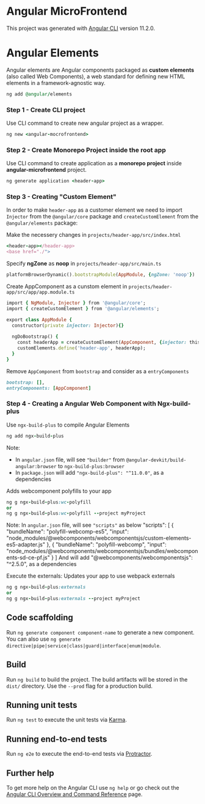 # Angular MicroFrontend

This project was generated with [Angular CLI](https://github.com/angular/angular-cli) version 11.2.0.

# Angular Elements
Angular elements are Angular components packaged as **custom elements** (also called Web Components), a web standard for defining new HTML elements in a framework-agnostic way.
```ruby
ng add @angular/elements
```

### Step 1 - Create CLI project
Use CLI command to create new angular project as a wrapper.
```ruby
ng new <angular-mocrofrontend>
```

### Step 2 - Create Monorepo Project inside the root app
Use CLI command to create application as a **monorepo project** inside **angular-microfrontend** project.
```ruby
ng generate application <header-app>
```

### Step 3 - Creating "Custom Element"

In order to make `header-app` as a customer element we need to import `Injector` from the `@angular/core` package and `createCustomElement` from the `@angular/elements` package:

Make the necessery changes in `projects/header-app/src/index.html`
```ruby
<header-app></header-app>
<base href="./">
```

Specify **ngZone** as **noop** in `projects/header-app/src/main.ts`
```ruby
platformBrowserDynamic().bootstrapModule(AppModule, {ngZone: 'noop'})
```

Create AppComponent as a cunstom element in `projects/header-app/src/app/app.module.ts`
```ruby
import { NgModule, Injector } from '@angular/core';
import { createCustomElement } from '@angular/elements';

export class AppModule {
  constructor(private injector: Injector){}
  
  ngDoBootstrap() {
    const headerApp = createCustomElement(AppComponent, {injector: this.injector})
    customElements.define('header-app', headerApp);
  }
}
```
Remove `AppComponent` from `bootstrap` and consider as a `entryComponents` 
```ruby
bootstrap: [],
entryComponents: [AppComponent]
```

### Step 4 - Creating a Angular Web Component with Ngx-build-plus
Use `ngx-build-plus` to compile Angular Elements

```ruby
ng add ngx-build-plus
```
Note: 
* In `angular.json` file, will see `"builder"` from `@angular-devkit/build-angular:browser` to `ngx-build-plus:browser`
* In `package.json` will add `"ngx-build-plus": "^11.0.0"`, as a dependencies

Adds webcomponent polyfills to your app

```ruby
ng g ngx-build-plus:wc-polyfill
or 
ng g ngx-build-plus:wc-polyfill --project myProject
```

Note: 
In `angular.json` file, will see `"scripts"` as below
"scripts": [
  {
    "bundleName": "polyfill-webcomp-es5",
    "input": "node_modules/@webcomponents/webcomponentsjs/custom-elements-es5-adapter.js"
  },
  {
    "bundleName": "polyfill-webcomp",
    "input": "node_modules/@webcomponents/webcomponentsjs/bundles/webcomponents-sd-ce-pf.js"
  }
]
And will add "@webcomponents/webcomponentsjs": "^2.5.0", as a dependencies

Execute the externals: Updates your app to use webpack externals
```ruby
ng g ngx-build-plus:externals
or 
ng g ngx-build-plus:externals --project myProject
```



## Code scaffolding

Run `ng generate component component-name` to generate a new component. You can also use `ng generate directive|pipe|service|class|guard|interface|enum|module`.

## Build

Run `ng build` to build the project. The build artifacts will be stored in the `dist/` directory. Use the `--prod` flag for a production build.

## Running unit tests

Run `ng test` to execute the unit tests via [Karma](https://karma-runner.github.io).

## Running end-to-end tests

Run `ng e2e` to execute the end-to-end tests via [Protractor](http://www.protractortest.org/).

## Further help

To get more help on the Angular CLI use `ng help` or go check out the [Angular CLI Overview and Command Reference](https://angular.io/cli) page.
